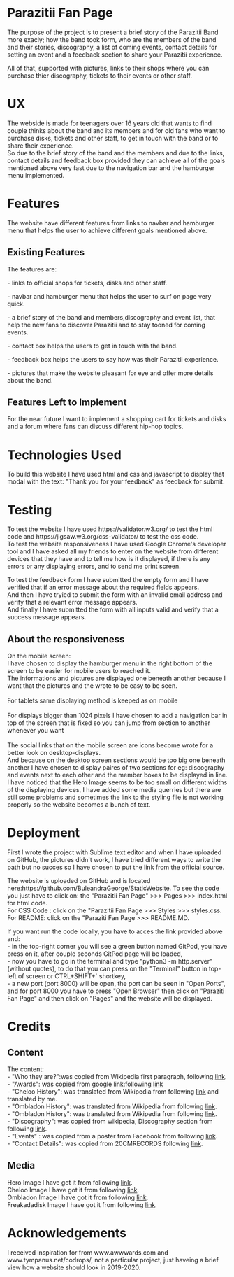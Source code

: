 <h1>Parazitii Fan Page</h1>

<p>The purpose of the project is to present a brief story of the Parazitii Band more exacly; how the band took form,
who are the members of the band and their stories, discography, a list of coming events, 
contact details for setting an event and a feedback section to share your Parazitii experience.<br>

All of that, supported with pictures, links to their shops where you can purchase thier discography, 
tickets to their events or other staff.
</p>

<h1>UX</h1>
<p>
The webside is made for teenagers over 16 years old that wants to find couple thinks about the band and its 
members and for old fans who want to purchase disks, tickets and other staff, to get in touch with the band 
or to share their experience.<br>
So due to the brief story of the band and the members and due to the links, contact details and feedback 
box provided they can achieve all of the goals mentioned above very fast due to the navigation bar and the hamburger menu implemented.
</p>
<h1>Features</h1>
<p>
The website have different features from links to navbar and hamburger menu that helps the user to achieve different goals mentioned above.
<h2>Existing Features</h2>
The features are:<br> 
<p> - links to official shops for tickets, disks and other staff.</p>
<p> - navbar and hamburger menu that helps the user to surf on page very quick.</p>
<p> - a brief story of the band and members,discography and event list, that help the new fans to discover Parazitii and to
stay tooned for coming events.</p>
<p> - contact box helps the users to get in touch with the band.</p>
<p> - feedback box helps the users to say how was their Parazitii experience.</p>
<p> - pictures that make the website pleasant for eye and offer more details about the band.</p>
<h2>Features Left to Implement</h2>
<p>
For the near future I want to implement a shopping cart for tickets and disks and a forum where fans can discuss different hip-hop topics.
</p>
<h1>Technologies Used</h1>
<p>
To build this website I have used html and css and javascript to display that modal with the text: "Thank you for your feedback" as feedback for submit.
</p>
<h1>Testing</h1>
<p>
To test the website I have used https://validator.w3.org/ to test the html code and https://jigsaw.w3.org/css-validator/ to test the css code. <br>
To test the website responsiveness I have used Google Chrome's developer tool and I have asked all my friends to enter on the website from different
devices that they have and to tell me how is it displayed, if there is any errors or any displaying errors, and to send me print screen.
</p>
<p>
To test the feedback form I have submitted the empty form and I have verified that if an error message about the required fields appears.<br>
And then I have tryied to submit the form with an invalid email address and verify that a relevant error message appears.<br>
And finally I have submitted the form with all inputs valid and verify that a success message appears.<br>
</p>
<h2>About the responsiveness</h2>
<p>
On the mobile screen:<br>
I have chosen to display the hamburger menu in the right bottom of the screen to be easier for mobile users
to reached it.<br> 
The informations and pictures are displayed one beneath another because I want that the pictures and the wrote to be easy to be seen.<br><br>
For tablets same displaying method is keeped as on mobile<br><br>
For displays bigger than 1024 pixels I have chosen to add a navigation bar in top of the screen that is fixed so you can jump from section to another
whenever you want<br><br>
The social links that on the mobile screen are icons become wrote for a better look on desktop-displays.<br>
And because on the desktop screen sections would be too big one beneath another I have chosen to display paires of two sections for eg: discography 
and events next to each other and the member boxes to be displayed in line.<br>
I have noticed that the Hero Image seems to be too small on different widths of the displaying devices, I have added some media querries but there 
are still some problems and sometimes the link to the styling file is not working properly so the website becomes a bunch of text.
</p>
<h1>Deployment</h1>
<p>
First I wrote the project with Sublime text editor and when I have uploaded on GitHub, the pictures didn't work, I have tried different ways to write 
the path but no succes so I have chosen to put the link from the official source.
</p>
<p>
The website is uploaded on GitHub and is located here:https://github.com/BuleandraGeorge/StaticWebsite.
To see the code you just have to click on: the "Parazitii Fan Page" >>> Pages >>> index.html for html code.<br>
For CSS Code : click on the "Parazitii Fan Page >>> Styles >>> styles.css.<br>
For README: click on the "Paraziti Fan Page >>> README.MD.<br>
</p>
<p>
If you want run the code locally, you have to acces the link provided above and:<br> 
 - in the top-right corner you will see a green button named GitPod, you have press on it, after couple seconds GitPod page will be loaded,<br>
 - now you have to go in the terminal and type "python3 -m http.server" (without quotes), to do that you can press on the "Terminal" button in top-left of screen or CTRL+SHIFT+` shortkey,<br>
 - a new port (port 8000) will be open, the port can be seen in "Open Ports", and for port 8000 you have to press "Open Browser" then click on "Paraziti Fan Page" and then click on "Pages" and
the website will be displayed.
</p>
<h1>Credits</h1>
<h2>Content</h2>
<p>
The content:<br>
    - "Who they are?":was copied from Wikipedia first paragraph, following <a href="https://en.wikipedia.org/wiki/Parazi%C8%9Bii." target="_blank">link</a>.<br>
    - "Awards": was copied from google link:following <a href="https://www.google.com/search?sxsrf=ALeKk021SgMnLY0EDO1QWGo_FD3uvzFdpg:1583422776955&q=parazi%C8%9Bii+nominaliz%C4%83ri&stick=H4sIAAAAAAAAAOPgE
    -LUz9U3MDXIik_SUspOttJPLE8sSoGQ8eWZeXmpRVZ5-bmZeYklmfl5xYtYJQoSixKrMk_MzsxUgEjkZFYdaS7KBABbvoyGTAAAAA&sa=X&ved=2ahUKEwjl-pjB1YPoAhWTTRUIHUHUC-wQ6BMoADAcegQIEBAC&sxsrf=ALeKk021SgMnLY0EDO1QWGo_FD3uvzFdpg:
    1583422776955&biw=1366&bih=625" target="_blank">link</a><br>
    - "Cheloo History": was translated from Wikipedia from following <a href="https://ro.wikipedia.org/wiki/Cheloo" target="_blank">link</a> and translated by me.<br>
    - "Ombladon History": was translated from Wikipedia from following <a href="https://ro.wikipedia.org/wiki/Ombladon" target="_blank">link</a>.<br>
    - "Ombladon History": was translated from Wikipedia from following <a href="https://ro.wikipedia.org/wiki/Freakadadisk" target="_blank">link</a>.<br>
    - "Discography": was copied from wikipedia, Discography section from following <a href="https://ro.wikipedia.org/wiki/Parazi%C8%9Bii" target="_blank">link</a>.<br>
    - "Events" : was copied from a poster from Facebook from following <a href="https://www.facebook.com/ParazitiiOfficial/photos/a.317638004968942/2830038613728856/?type=3&theater" target="_blank">link</a>.<br>
    - "Contact Details": was copied from 20CMRECORDS following  <a href="http://www.20cmrecords.com/contact" target="_blank">link</a>.<br>
</p>
<h2>Media</h2>
<p>
 Hero Image I have got it from following <a href="http://s1.ziareromania.ro/?mmid=e82b655d25ac8e8326" target="_blank">link</a>.<br>
 Cheloo Image I have got it from following <a href="https://www.romania-insider.com/sites/default/files/styles/article_large_image/public/featured_images/cheloo.jpg" target="_blank">link</a>.<br>
 Ombladon Image I have got it from following <a href="https://img.discogs.com/-5o_td5jXfHRCJwsGCxNOMmyGkQ=/600x600/smart/filters:strip_icc():format(jpeg):mode_rgb():quality(90)/discogs-images/A-551894-1481027309-2497.jpeg.jpg" target="_blank">link</a>.<br>
 Freakadadisk Image I have got it from following <a href="https://storage0.dms.mpinteractiv.ro/media/1/381/17167/1080367/3/para-freaka2.jpg" target="_blank">link</a>.<br>
</p>
<h1>Acknowledgements</h1>
<p>
I received inspiration for from www.awwwards.com and www.tympanus.net/codrops/, not a particular project, just haveing a brief view how a website should look in 2019-2020.
</p>